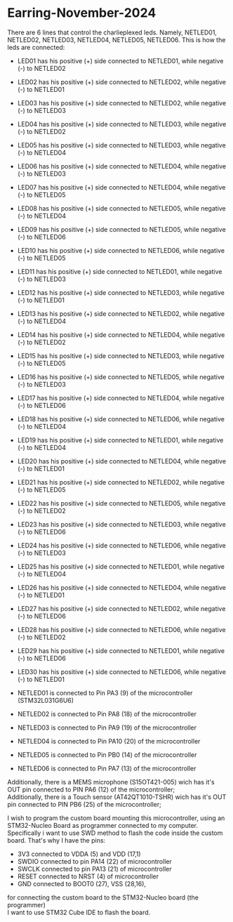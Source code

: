 # Earring-November-2024


There are 6 lines that control the charlieplexed leds.
Namely, NETLED01, NETLED02, NETLED03, NETLED04, NETLED05, NETLED06.
This is how the leds are connected:
- LED01 has his positive (+) side connected to NETLED01, while negative (-) to NETLED02
- LED02 has his positive (+) side connected to NETLED02, while negative (-) to NETLED01
- LED03 has his positive (+) side connected to NETLED02, while negative (-) to NETLED03
- LED04 has his positive (+) side connected to NETLED03, while negative (-) to NETLED02
- LED05 has his positive (+) side connected to NETLED03, while negative (-) to NETLED04
- LED06 has his positive (+) side connected to NETLED04, while negative (-) to NETLED03
- LED07 has his positive (+) side connected to NETLED04, while negative (-) to NETLED05
- LED08 has his positive (+) side connected to NETLED05, while negative (-) to NETLED04
- LED09 has his positive (+) side connected to NETLED05, while negative (-) to NETLED06
- LED10 has his positive (+) side connected to NETLED06, while negative (-) to NETLED05
- LED11 has his positive (+) side connected to NETLED01, while negative (-) to NETLED03
- LED12 has his positive (+) side connected to NETLED03, while negative (-) to NETLED01
- LED13 has his positive (+) side connected to NETLED02, while negative (-) to NETLED04
- LED14 has his positive (+) side connected to NETLED04, while negative (-) to NETLED02
- LED15 has his positive (+) side connected to NETLED03, while negative (-) to NETLED05
- LED16 has his positive (+) side connected to NETLED05, while negative (-) to NETLED03
- LED17 has his positive (+) side connected to NETLED04, while negative (-) to NETLED06
- LED18 has his positive (+) side connected to NETLED06, while negative (-) to NETLED04
- LED19 has his positive (+) side connected to NETLED01, while negative (-) to NETLED04
- LED20 has his positive (+) side connected to NETLED04, while negative (-) to NETLED01
- LED21 has his positive (+) side connected to NETLED02, while negative (-) to NETLED05
- LED22 has his positive (+) side connected to NETLED05, while negative (-) to NETLED02
- LED23 has his positive (+) side connected to NETLED03, while negative (-) to NETLED06
- LED24 has his positive (+) side connected to NETLED06, while negative (-) to NETLED03
- LED25 has his positive (+) side connected to NETLED01, while negative (-) to NETLED04
- LED26 has his positive (+) side connected to NETLED04, while negative (-) to NETLED01
- LED27 has his positive (+) side connected to NETLED02, while negative (-) to NETLED06
- LED28 has his positive (+) side connected to NETLED06, while negative (-) to NETLED02
- LED29 has his positive (+) side connected to NETLED01, while negative (-) to NETLED06
- LED30 has his positive (+) side connected to NETLED06, while negative (-) to NETLED01

- NETLED01 is connected to Pin PA3 (9) of the microcontroller (STM32L031G6U6)  
- NETLED02 is connected to Pin PA8 (18) of the microcontroller  
- NETLED03 is connected to Pin PA9 (19) of the microcontroller  
- NETLED04 is connected to Pin PA10 (20) of the microcontroller  
- NETLED05 is connected to Pin PB0 (14) of the microcontroller  
- NETLED06 is connected to Pin PA7 (13) of the microcontroller  

Additionally, there is a MEMS microphone (S15OT421-005) wich has it's OUT pin connected to PIN PA6 (12) of the microcontroller;  
Additionally, there is a Touch sensor (AT42QT1010-TSHR) wich has it's OUT pin connected to PIN PB6 (25) of the microcontroller;  


I wish to program the custom board mounting this microcontroller, using an STM32-Nucleo Board as programmer connected to my computer.  
Specifically i want to use SWD method to flash the code inside the custom board. That's why I have the pins:  

- 3V3 connected to VDDA (5) and VDD (17,1)
- SWDIO connected to pin PA14 (22) of microcontroller
- SWCLK connected to pin PA13 (21) of microcontroller
- RESET connected to NRST (4) of microcontroller
- GND  connected to BOOT0 (27), VSS (28,16), 

for connecting the custom board to the STM32-Nucleo board (the programmer)  
I want to use STM32 Cube IDE to flash the board.



